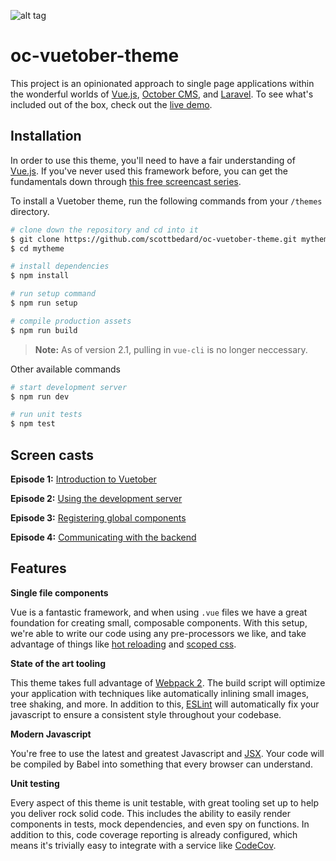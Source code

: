 ![alt tag](http://i.imgur.com/Ia3H0Ae.png)

# oc-vuetober-theme

This project is an opinionated approach to single page applications within the wonderful worlds of [Vue.js](https://vuejs.org), [October CMS](https://octobercms.com), and [Laravel](https://laravel.com). To see what's included out of the box, check out the [live demo](http://vuetober.scottbedard.net).

<a name="installation"></a>
## Installation

In order to use this theme, you'll need to have a fair understanding of [Vue.js](https://vuejs.org). If you've never used this framework before, you can get the fundamentals down through [this free screencast series](http://vuecasts.com/).

To install a Vuetober theme, run the following commands from your `/themes` directory.

```bash
# clone down the repository and cd into it
$ git clone https://github.com/scottbedard/oc-vuetober-theme.git mytheme
$ cd mytheme

# install dependencies
$ npm install

# run setup command
$ npm run setup

# compile production assets
$ npm run build
```

> **Note:** As of version 2.1, pulling in `vue-cli` is no longer neccessary.

Other available commands

```bash
# start development server
$ npm run dev

# run unit tests
$ npm test
```

<a name="screencasts"></a>
## Screen casts

**Episode 1:** [Introduction to Vuetober](https://www.youtube.com/watch?v=IkjrU61CXq0)

**Episode 2:** [Using the development server](https://www.youtube.com/watch?v=nv55CLfWBcQ)

**Episode 3:** [Registering global components](https://www.youtube.com/watch?v=-_KnTB5P2Zc)

**Episode 4:** [Communicating with the backend](https://www.youtube.com/watch?v=V8n2cSrTUyw)

<a name="features"></a>
## Features

**Single file components**

Vue is a fantastic framework, and when using `.vue` files we have a great foundation for creating small, composable components. With this setup, we're able to write our code using any pre-processors we like, and take advantage of things like [hot reloading](https://vue-loader.vuejs.org/en/features/hot-reload.html) and [scoped css](https://vue-loader.vuejs.org/en/features/scoped-css.html).

**State of the art tooling**

This theme takes full advantage of [Webpack 2](https://webpack.js.org). The build script will optimize your application with techniques like automatically inlining small images, tree shaking, and more. In addition to this, [ESLint](http://eslint.org/docs/rules) will automatically fix your javascript to ensure a consistent style throughout your codebase.

**Modern Javascript**

You're free to use the latest and greatest Javascript and [JSX](https://github.com/vuejs/babel-plugin-transform-vue-jsx). Your code will be compiled by Babel into something that every browser can understand.

**Unit testing**

Every aspect of this theme is unit testable, with great tooling set up to help you deliver rock solid code. This includes the ability to easily render components in tests, mock dependencies, and even spy on functions. In addition to this, code coverage reporting is already configured, which means it's trivially easy to integrate with a service like [CodeCov](https://codecov.io).
